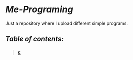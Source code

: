 # ***Me-Programing***
Just a repository where I upload different simple programs.
## *Table of contents:*
>### [`C`](https://github.com/GeorgePopescu318/Me-Programing/tree/main/C)